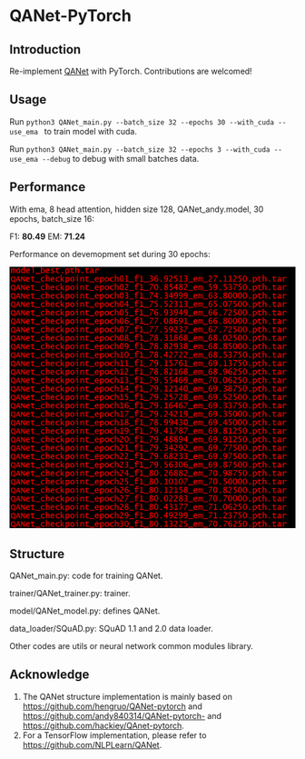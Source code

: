 # QANet-PyTorch

## Introduction

Re-implement [QANet](https://arxiv.org/pdf/1804.09541.pdf) with PyTorch.
Contributions are welcomed!

## Usage

Run `python3 QANet_main.py --batch_size 32 --epochs 30 --with_cuda --use_ema ` to train model with cuda.

Run `python3 QANet_main.py --batch_size 32 --epochs 3 --with_cuda --use_ema --debug` to debug with small batches data.

## **Performance**

With ema, 8 head attention, hidden size 128, QANet_andy.model,  30 epochs, batch_size 16:

F1: **80.49**
EM: **71.24**

Performance on devemopment set during 30 epochs:

![training](training.png)

## Structure
QANet_main.py: code for training QANet.

trainer/QANet_trainer.py: trainer.

model/QANet_model.py: defines QANet.

data_loader/SQuAD.py: SQuAD 1.1 and 2.0 data loader.

Other codes are utils or neural network common modules library.


## Acknowledge
1. The QANet structure implementation is mainly based on https://github.com/hengruo/QANet-pytorch and https://github.com/andy840314/QANet-pytorch- and https://github.com/hackiey/QAnet-pytorch.
2. For a TensorFlow implementation, please refer to https://github.com/NLPLearn/QANet.
